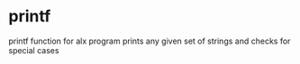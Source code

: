 # printf
printf function for alx program
prints any given set of strings and checks for special cases
